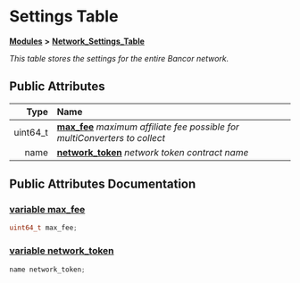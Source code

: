 # Settings Table

[**Modules**](https://github.com/bancorprotocol/docs/tree/6547d48cf908ff84f8ef8142521dfa886c5447eb/api-reference/eos-smart-contracts/modules.md) **&gt;** [**Network\_Settings\_Table**](group___network___settings___table.md)

_This table stores the settings for the entire Bancor network._

## Public Attributes

| Type | Name |
| ---: | :--- |
| uint64\_t | [**max\_fee**](group___network___settings___table.md#variable-max-fee)   _maximum affiliate fee possible for multiConverters to collect_ |
| name | [**network\_token**](group___network___settings___table.md#variable-network-token)   _network token contract name_ |

## Public Attributes Documentation

### [variable max\_fee](group___network___settings___table.md#variable-max-fee) <a id="variable-max-fee"></a>

```cpp
uint64_t max_fee;
```

### [variable network\_token](group___network___settings___table.md#variable-network-token) <a id="variable-network-token"></a>

```cpp
name network_token;
```

